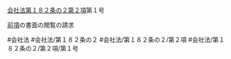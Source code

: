 [会社法第１８２条の２第２項](会社法＿＿＿＿第１８２条の２第２項)第１号

[前項](会社法＿＿＿＿第１８２条の２第１項)の書面の閲覧の請求


#会社法
#会社法/第１８２条の２
#会社法/第１８２条の２/第２項
#会社法/第１８２条の２/第２項/第１号
